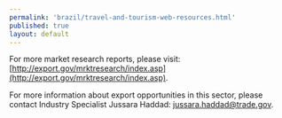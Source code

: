 ```yaml
--- 
permalink: 'brazil/travel-and-tourism-web-resources.html' 
published: true 
layout: default
---
```

For more market research reports, please visit: [http://export.gov/mrktresearch/index.asp](http://export.gov/mrktresearch/index.asp).

For more information about export opportunities in this sector, please contact Industry Specialist Jussara Haddad: [jussara.haddad@trade.gov](mailto:jussara.haddad@trade.gov).
